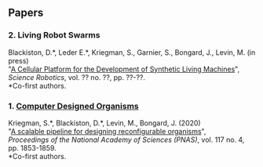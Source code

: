 ## Papers


### 2. Living Robot Swarms

Blackiston, D.\*, Leder E.\*, Kriegman, S., Garnier, S., Bongard, J., Levin, M. (in press) <br>
"[A Cellular Platform for the Development of Synthetic Living Machines](https://robotics.sciencemag.org)", <br>
_Science Robotics_, vol. ?? no. ??, pp. ??-??.  <br>
\*Co-first authors.
<br>


### 1. [Computer Designed Organisms](https://cdorgs.github.io)

Kriegman, S.\*, Blackiston, D.\*, Levin, M., Bongard, J. (2020)  <br>
"[A scalable pipeline for designing reconfigurable organisms](https://www.pnas.org/content/117/4/1853)",  <br>
_Proceedings of the National Academy of Sciences (PNAS)_, vol. 117 no. 4, pp. 1853-1859.  <br>
\*Co-first authors. <br>
